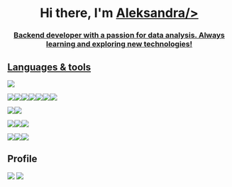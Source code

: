 ### <h1 align="center">Hi there, I'm <a href="https://github.com/kskkssk" target="_blank">Aleksandra/></h1><h3 align="center">Backend developer with a passion for data analysis. Always learning and exploring new technologies! </h3>

## Languages & tools
<a href="https://docs.python.org/3/"> <img src="https://img.shields.io/badge/Python-white?style=for-the-badge&logo=Python&logoColor=4682B4"/> </a>

<a href="https://fastapi.tiangolo.com/"><img src="https://img.shields.io/badge/fastapi-white?style=for-the-badge&logo=fastapi&logoColor=008B8B"/></a><a href="https://docs.djangoproject.com/en/5.1/"><img src="https://img.shields.io/badge/django-white?style=for-the-badge&logo=django&logoColor=092E20"/></a><a href="https://www.rabbitmq.com/"><img src="https://img.shields.io/badge/rabbitmq-white?style=for-the-badge&logo=rabbitmq&logoColor=FF6600"/></a><a href="https://docs.celeryq.dev/en/stable/"><img src="https://img.shields.io/badge/celery-white?style=for-the-badge&logo=celery&logoColor=37814A"/></a><a href="https://nginx.org/en/"><img src="https://img.shields.io/badge/nginx-white?style=for-the-badge&logo=nginx&logoColor=009639"/></a><a href="https://www.postgresql.org/"><img src="https://img.shields.io/badge/postgresql-white?style=for-the-badge&logo=postgresql&logoColor=4169E1"/></a><a href="https://www.docker.com/"><img src="https://img.shields.io/badge/docker-white?style=for-the-badge&logo=docker&logoColor=2496ED"/></a> 

<a href="https://git-scm.com/doc"><img src="https://img.shields.io/badge/git-white?style=for-the-badge&logo=git&logoColor=F05032"/></a><a href="https://docs.gitlab.com/"><img src="https://img.shields.io/badge/gitlab-white?style=for-the-badge&logo=gitlab&logoColor=FC6D26"/></a>

<a href="https://dvc.org/doc"><img src="https://img.shields.io/badge/dvc-white?style=for-the-badge&logo=dvc&logoColor=13ADC7"/></a><a href="https://mlflow.org/docs/latest/index.html"><img src="https://img.shields.io/badge/mlflow-white?style=for-the-badge&logo=mlflow&logoColor=FC6D26"/></a><a href="https://airflow.apache.org/docs/apache-airflow/stable/index.html"><img src="https://img.shields.io/badge/airflow-white?style=for-the-badge&logo=apacheairflow&logoColor=017CEE"/></a>

<a href="https://scikit-learn.org/0.21/documentation.html"><img src="https://img.shields.io/badge/scikitlearn-white?style=for-the-badge&logo=scikitlearn&logoColor=F7931E"/></a><a href="https://pytorch.org/docs/stable/index.html"><img src="https://img.shields.io/badge/pytorch-white?style=for-the-badge&logo=pytorch&logoColor=EE4C2C"/></a><a href="https://pandas.pydata.org/docs/user_guide/index.html"><img src="https://img.shields.io/badge/pandas-white?style=for-the-badge&logo=pandas&logoColor=150458"/></a>

## Profile

![](https://github-profile-summary-cards.vercel.app/api/cards/profile-details?username=kskkssk&theme=solarized_dark)
![](https://github-profile-summary-cards.vercel.app/api/cards/stats?username=kskkssk&theme=solarized_dark)

